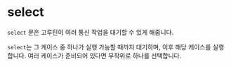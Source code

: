 # select

`select` 문은 고루틴이 여러 통신 작업을 대기할 수 있게 해줍니다.

`select`는 그 케이스 중 하나가 실행 가능할 때까지 대기하며, 이후 해당 케이스를 실행합니다. 여러 케이스가 준비되어 있다면 무작위로 하나를 선택합니다.